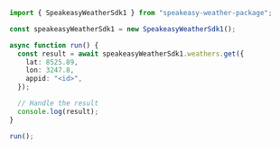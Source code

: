 <!-- Start SDK Example Usage [usage] -->
```typescript
import { SpeakeasyWeatherSdk1 } from "speakeasy-weather-package";

const speakeasyWeatherSdk1 = new SpeakeasyWeatherSdk1();

async function run() {
  const result = await speakeasyWeatherSdk1.weathers.get({
    lat: 8525.89,
    lon: 3247.8,
    appid: "<id>",
  });

  // Handle the result
  console.log(result);
}

run();

```
<!-- End SDK Example Usage [usage] -->